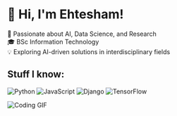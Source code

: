 # 👋 Hi, I'm Ehtesham!
🚀 Passionate about AI, Data Science, and Research  
🎓 BSc Information Technology  
💡 Exploring AI-driven solutions in interdisciplinary fields

## Stuff I know:
![Python](https://img.shields.io/badge/Python-3776AB?style=for-the-badge&logo=python&logoColor=white)
![JavaScript](https://img.shields.io/badge/JavaScript-F7DF1E?style=for-the-badge&logo=javascript&logoColor=black)
![Django](https://img.shields.io/badge/Django-092E20?style=for-the-badge&logo=django&logoColor=white)
![TensorFlow](https://img.shields.io/badge/TensorFlow-FF6F00?style=for-the-badge&logo=tensorflow&logoColor=white)


![Coding GIF]([https://media.giphy.com/media/13HgwGsXF0aiGY/giphy.gif](https://media4.giphy.com/media/v1.Y2lkPTc5MGI3NjExcHc2a3cyYmFua28xc3cyM2c5cTUzM3B5Y3RpNWo2OGRkajFmOGN0eCZlcD12MV9pbnRlcm5hbF9naWZfYnlfaWQmY3Q9Zw/KoyPwshi3qVhtSqQNT/giphy.gif))
